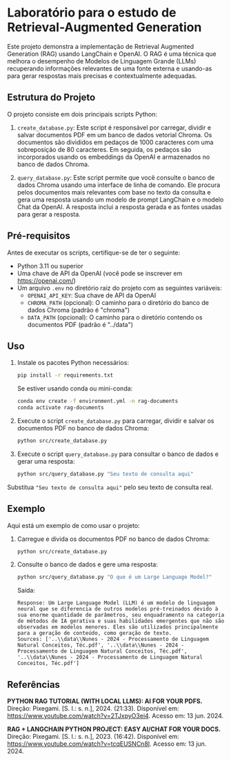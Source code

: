 # Laboratório para o estudo de Retrieval-Augmented Generation

Este projeto demonstra a implementação de Retrieval Augmented Generation (RAG) usando LangChain e OpenAI. O RAG é uma técnica que melhora o desempenho de Modelos de Linguagem Grande (LLMs) recuperando informações relevantes de uma fonte externa e usando-as para gerar respostas mais precisas e contextualmente adequadas.

## Estrutura do Projeto

O projeto consiste em dois principais scripts Python:

1. `create_database.py`: Este script é responsável por carregar, dividir e salvar documentos PDF em um banco de dados vetorial Chroma. Os documentos são divididos em pedaços de 1000 caracteres com uma sobreposição de 80 caracteres. Em seguida, os pedaços são incorporados usando os embeddings da OpenAI e armazenados no banco de dados Chroma.

2. `query_database.py`: Este script permite que você consulte o banco de dados Chroma usando uma interface de linha de comando. Ele procura pelos documentos mais relevantes com base no texto da consulta e gera uma resposta usando um modelo de prompt LangChain e o modelo Chat da OpenAI. A resposta inclui a resposta gerada e as fontes usadas para gerar a resposta.

## Pré-requisitos

Antes de executar os scripts, certifique-se de ter o seguinte:

- Python 3.11 ou superior
- Uma chave de API da OpenAI (você pode se inscrever em https://openai.com/)
- Um arquivo `.env` no diretório raiz do projeto com as seguintes variáveis:
  - `OPENAI_API_KEY`: Sua chave de API da OpenAI
  - `CHROMA_PATH` (opcional): O caminho para o diretório do banco de dados Chroma (padrão é "chroma")
  - `DATA_PATH` (opcional): O caminho para o diretório contendo os documentos PDF (padrão é "../data")

## Uso

1. Instale os pacotes Python necessários:

    ```bash
    pip install -r requirements.txt
    ```
    
    Se estiver usando conda ou mini-conda:

    ```bash
    conda env create -f environment.yml -n rag-documents
    conda activate rag-documents
    ```

2. Execute o script `create_database.py` para carregar, dividir e salvar os documentos PDF no banco de dados Chroma:

    ```bash
    python src/create_database.py
    ```

3. Execute o script `query_database.py` para consultar o banco de dados e gerar uma resposta:

    ```bash
    python src/query_database.py "Seu texto de consulta aqui"
    ```

Substitua `"Seu texto de consulta aqui"` pelo seu texto de consulta real.

## Exemplo

Aqui está um exemplo de como usar o projeto:

1. Carregue e divida os documentos PDF no banco de dados Chroma:

    ```bash
    python src/create_database.py
    ```

2. Consulte o banco de dados e gere uma resposta:

    ```bash
    python src/query_database.py "O que é um Large Language Model?"
    ```

    Saída:

    ```
    Response: Um Large Language Model (LLM) é um modelo de linguagem neural que se diferencia de outros modelos pré-treinados devido à sua enorme quantidade de parâmetros, seu enquadramento na categoria de métodos de IA gerativa e suas habilidades emergentes que não são observadas em modelos menores. Eles são utilizados principalmente para a geração de conteúdo, como geração de texto.
    Sources: ['..\\data\\Nunes - 2024 - Processamento de Linguagem Natural Conceitos, Téc.pdf', '..\\data\\Nunes - 2024 - Processamento de Linguagem Natural Conceitos, Téc.pdf', '..\\data\\Nunes - 2024 - Processamento de Linguagem Natural Conceitos, Téc.pdf']
    ```

## Referências

**PYTHON RAG TUTORIAL (WITH LOCAL LLMS): AI FOR YOUR PDFS.** Direção: Pixegami. [S. l.: s. n.], 2024. (21:33). Disponível em: https://www.youtube.com/watch?v=2TJxpyO3ei4. Acesso em: 13 jun. 2024.

**RAG + LANGCHAIN PYTHON PROJECT: EASY AI/CHAT FOR YOUR DOCS.** Direção: Pixegami. [S. l.: s. n.], 2023. (16:42). Disponível em: https://www.youtube.com/watch?v=tcqEUSNCn8I. Acesso em: 13 jun. 2024.


